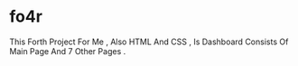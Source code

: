 # fo4r
This Forth Project For Me , Also HTML And CSS , Is Dashboard Consists Of Main Page And 7 Other Pages .
